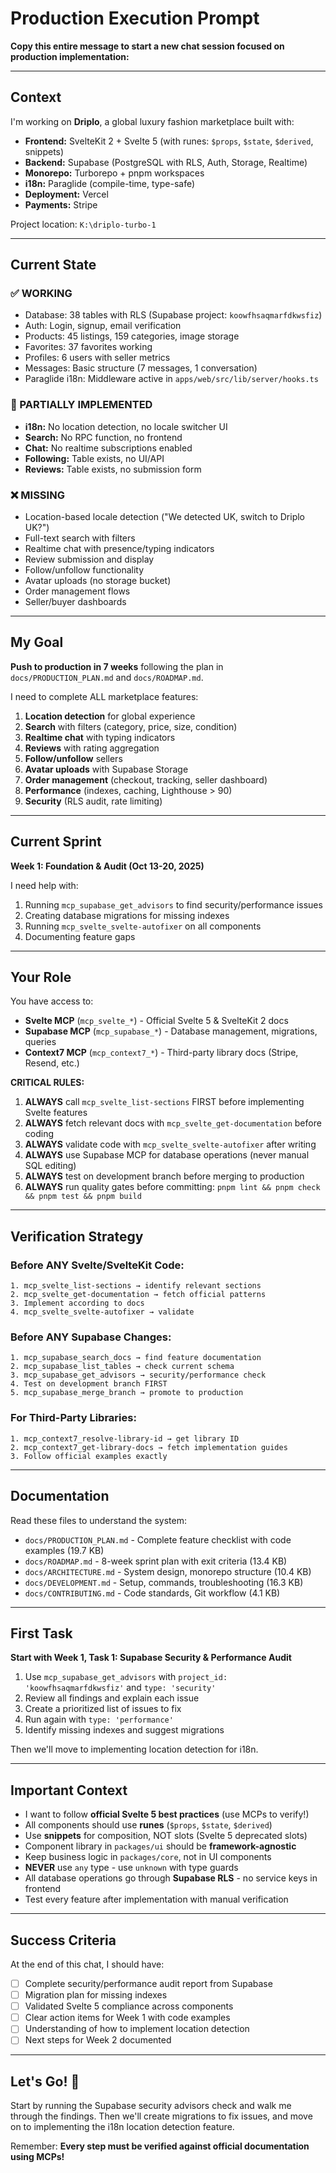 # Production Execution Prompt

**Copy this entire message to start a new chat session focused on production implementation:**

---

## Context

I'm working on **Driplo**, a global luxury fashion marketplace built with:
- **Frontend:** SvelteKit 2 + Svelte 5 (with runes: `$props`, `$state`, `$derived`, snippets)
- **Backend:** Supabase (PostgreSQL with RLS, Auth, Storage, Realtime)
- **Monorepo:** Turborepo + pnpm workspaces
- **i18n:** Paraglide (compile-time, type-safe)
- **Deployment:** Vercel
- **Payments:** Stripe

Project location: `K:\driplo-turbo-1`

---

## Current State

### ✅ WORKING
- Database: 38 tables with RLS (Supabase project: `koowfhsaqmarfdkwsfiz`)
- Auth: Login, signup, email verification
- Products: 45 listings, 159 categories, image storage
- Favorites: 37 favorites working
- Profiles: 6 users with seller metrics
- Messages: Basic structure (7 messages, 1 conversation)
- Paraglide i18n: Middleware active in `apps/web/src/lib/server/hooks.ts`

### 🔄 PARTIALLY IMPLEMENTED
- **i18n:** No location detection, no locale switcher UI
- **Search:** No RPC function, no frontend
- **Chat:** No realtime subscriptions enabled
- **Following:** Table exists, no UI/API
- **Reviews:** Table exists, no submission form

### ❌ MISSING
- Location-based locale detection ("We detected UK, switch to Driplo UK?")
- Full-text search with filters
- Realtime chat with presence/typing indicators
- Review submission and display
- Follow/unfollow functionality
- Avatar uploads (no storage bucket)
- Order management flows
- Seller/buyer dashboards

---

## My Goal

**Push to production in 7 weeks** following the plan in `docs/PRODUCTION_PLAN.md` and `docs/ROADMAP.md`.

I need to complete ALL marketplace features:
1. **Location detection** for global experience
2. **Search** with filters (category, price, size, condition)
3. **Realtime chat** with typing indicators
4. **Reviews** with rating aggregation
5. **Follow/unfollow** sellers
6. **Avatar uploads** with Supabase Storage
7. **Order management** (checkout, tracking, seller dashboard)
8. **Performance** (indexes, caching, Lighthouse > 90)
9. **Security** (RLS audit, rate limiting)

---

## Current Sprint

**Week 1: Foundation & Audit (Oct 13-20, 2025)**

I need help with:
1. Running `mcp_supabase_get_advisors` to find security/performance issues
2. Creating database migrations for missing indexes
3. Running `mcp_svelte_svelte-autofixer` on all components
4. Documenting feature gaps

---

## Your Role

You have access to:
- **Svelte MCP** (`mcp_svelte_*`) - Official Svelte 5 & SvelteKit 2 docs
- **Supabase MCP** (`mcp_supabase_*`) - Database management, migrations, queries
- **Context7 MCP** (`mcp_context7_*`) - Third-party library docs (Stripe, Resend, etc.)

**CRITICAL RULES:**
1. **ALWAYS** call `mcp_svelte_list-sections` FIRST before implementing Svelte features
2. **ALWAYS** fetch relevant docs with `mcp_svelte_get-documentation` before coding
3. **ALWAYS** validate code with `mcp_svelte_svelte-autofixer` after writing
4. **ALWAYS** use Supabase MCP for database operations (never manual SQL editing)
5. **ALWAYS** test on development branch before merging to production
6. **ALWAYS** run quality gates before committing: `pnpm lint && pnpm check && pnpm test && pnpm build`

---

## Verification Strategy

### Before ANY Svelte/SvelteKit Code:
```
1. mcp_svelte_list-sections → identify relevant sections
2. mcp_svelte_get-documentation → fetch official patterns
3. Implement according to docs
4. mcp_svelte_svelte-autofixer → validate
```

### Before ANY Supabase Changes:
```
1. mcp_supabase_search_docs → find feature documentation
2. mcp_supabase_list_tables → check current schema
3. mcp_supabase_get_advisors → security/performance check
4. Test on development branch FIRST
5. mcp_supabase_merge_branch → promote to production
```

### For Third-Party Libraries:
```
1. mcp_context7_resolve-library-id → get library ID
2. mcp_context7_get-library-docs → fetch implementation guides
3. Follow official examples exactly
```

---

## Documentation

Read these files to understand the system:
- `docs/PRODUCTION_PLAN.md` - Complete feature checklist with code examples (19.7 KB)
- `docs/ROADMAP.md` - 8-week sprint plan with exit criteria (13.4 KB)
- `docs/ARCHITECTURE.md` - System design, monorepo structure (10.4 KB)
- `docs/DEVELOPMENT.md` - Setup, commands, troubleshooting (16.3 KB)
- `docs/CONTRIBUTING.md` - Code standards, Git workflow (4.1 KB)

---

## First Task

**Start with Week 1, Task 1: Supabase Security & Performance Audit**

1. Use `mcp_supabase_get_advisors` with `project_id: 'koowfhsaqmarfdkwsfiz'` and `type: 'security'`
2. Review all findings and explain each issue
3. Create a prioritized list of issues to fix
4. Run again with `type: 'performance'` 
5. Identify missing indexes and suggest migrations

Then we'll move to implementing location detection for i18n.

---

## Important Context

- I want to follow **official Svelte 5 best practices** (use MCPs to verify!)
- All components should use **runes** (`$props`, `$state`, `$derived`)
- Use **snippets** for composition, NOT slots (Svelte 5 deprecated slots)
- Component library in `packages/ui` should be **framework-agnostic**
- Keep business logic in `packages/core`, not in UI components
- **NEVER** use `any` type - use `unknown` with type guards
- All database operations go through **Supabase RLS** - no service keys in frontend
- Test every feature after implementation with manual verification

---

## Success Criteria

At the end of this chat, I should have:
- [ ] Complete security/performance audit report from Supabase
- [ ] Migration plan for missing indexes
- [ ] Validated Svelte 5 compliance across components
- [ ] Clear action items for Week 1 with code examples
- [ ] Understanding of how to implement location detection
- [ ] Next steps for Week 2 documented

---

## Let's Go! 🚀

Start by running the Supabase security advisors check and walk me through the findings. Then we'll create migrations to fix issues, and move on to implementing the i18n location detection feature.

Remember: **Every step must be verified against official documentation using MCPs!**
